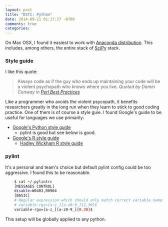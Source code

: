 ```yaml
---
layout: post
title: "DSTC: Python"
date: 2014-09-21 01:17:17 -0700
comments: true
categories: 
---
```


On Mac OSX, I found it easiest to work with 
[Anaconda distribution](http://continuum.io/downloads). 
This includes, among others, the entire stack of 
[SciPy](http://www.scipy.org/) stack.


### Style guide
I like this quote:

> Always code as if the guy who ends up maintaining your code will be a violent psychopath who knows where you live. 
<cite>Quoted by Damin Conway in [Perl Best Practices](http://stackoverflow.com/questions/876089/who-wrote-this-programing-saying-always-code-as-if-the-guy-who-ends-up-maintai)</cite>

Like a programmer who avoids the violent psycopath, 
it benefits researchers greatly in the long run
when they learn to stick to good coding practice.
One of them is of course a style guie.
I found Google's guide to be useful for languages we use primarily:

* [Google's Python style guide](https://google-styleguide.googlecode.com/svn/trunk/pyguide.html)
    * pylint is good but see below is good.
* [Google's R style guide](https://google-styleguide.googlecode.com/svn/trunk/Rguide.xml)
    * [Hadley Wickham R style guide](http://r-pkgs.had.co.nz/style.html)


### pylint
It's a personal and team's choice but default pylint config could be too aggressive.
I found this to be reasonable.

``` bash
    $ cat ~/.pylintrc 
    [MESSAGES CONTROL]
    disable=W0403,R0904
    [BASIC]
    # Regular expression which should only match correct variable names
    # variable-rgx=[a-z_][a-z0-9_]{2,30}$
    variable-rgx=[a-z_][a-z0-9_]{0,30}$
```

This setup will be globally applied to any python.
